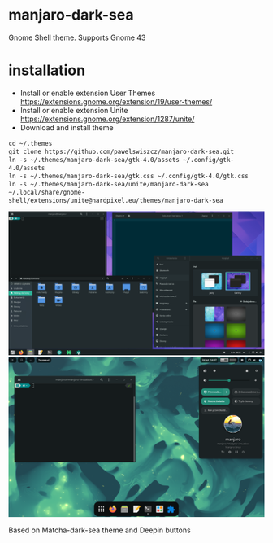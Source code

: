 # manjaro-dark-sea

Gnome Shell theme. Supports Gnome 43

# installation

- Install or enable extension User Themes https://extensions.gnome.org/extension/19/user-themes/
- Install or enable extension Unite https://extensions.gnome.org/extension/1287/unite/
- Download and install theme

```
cd ~/.themes
git clone https://github.com/pawelswiszcz/manjaro-dark-sea.git
ln -s ~/.themes/manjaro-dark-sea/gtk-4.0/assets ~/.config/gtk-4.0/assets
ln -s ~/.themes/manjaro-dark-sea/gtk.css ~/.config/gtk-4.0/gtk.css
ln -s ~/.themes/manjaro-dark-sea/unite/manjaro-dark-sea ~/.local/share/gnome-shell/extensions/unite@hardpixel.eu/themes/manjaro-dark-sea
```

<img src="assets/manjaro-dark-sea.png">


<img src="assets/manjaro-dark-sea-dock.png">

Based on Matcha-dark-sea theme and Deepin buttons
